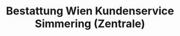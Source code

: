 ---
title: "Bestattung Wien Kundenservice Simmering (Zentrale)"
url: /wien/bestattung-wien-kundenservice-simmering-zentrale/
shop: Bestattungen
---